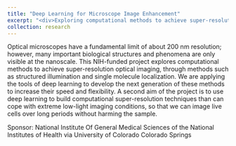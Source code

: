 ```yaml
---
title: "Deep Learning for Microscope Image Enhancement"
excerpt: "<div>Exploring computational methods to achieve super-resolution and extreme low-light optical imaging<br/><img src='/images/yfp3-crop.png'></div>"
collection: research
---
```


Optical microscopes have a fundamental limit of about 200 nm resolution; however, many important biological structures and phenomena are only visible at the nanoscale.  This NIH-funded project explores computational methods to achieve super-resolution optical imaging, through methods such as structured illumination and single molecule localization.  We are applying the tools of deep learning to develop the next generation of these methods to increase their speed and flexibility.   A second aim of the project is to use deep learning to build computational super-resolution techniques than can cope with extreme low-light imaging conditions, so that we can image live cells over long periods without harming the sample. 

Sponsor: National Institute Of General Medical Sciences of the National Institutes of Health via University of Colorado Colorado Springs
